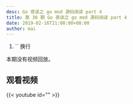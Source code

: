 ```yaml
---
desc: Go 夜读之 go mod 源码阅读 part 4
title: 第 30 期 Go 夜读之 go mod 源码阅读 part 4
date: 2019-02-16T21:00:00+08:00
author: mai
---
```


1. \`\` 换行

本期没有视频回放。

## 观看视频

{{< youtube id="" >}}
